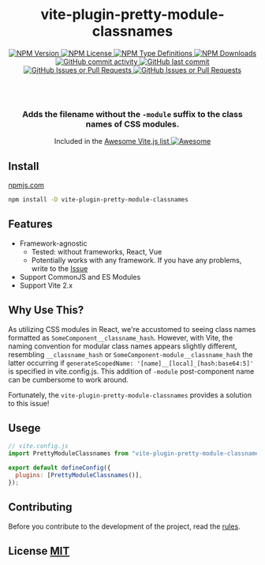 <div align='center'>
<h1>vite-plugin-pretty-module-classnames</h1>

<a href="https://npmjs.com/package/vite-plugin-pretty-module-classnames"><img alt="NPM Version" src="https://img.shields.io/npm/v/vite-plugin-pretty-module-classnames?style=for-the-badge"> <img alt="NPM License" src="https://img.shields.io/npm/l/vite-plugin-pretty-module-classnames?style=for-the-badge"> <img alt="NPM Type Definitions" src="https://img.shields.io/npm/types/vite-plugin-pretty-module-classnames?style=for-the-badge"> <img alt="NPM Downloads" src="https://img.shields.io/npm/d18m/vite-plugin-pretty-module-classnames?style=for-the-badge">
</a>
<a href="https://github.com/teplostanski/vite-plugin-pretty-module-classnames">
  <img alt="GitHub commit activity" src="https://img.shields.io/github/commit-activity/m/teplostanski/vite-plugin-pretty-module-classnames?style=for-the-badge">
</a>
<a href="https://github.com/teplostanski/vite-plugin-pretty-module-classnames/pulls">
  <img alt="GitHub last commit" src="https://img.shields.io/github/last-commit/teplostanski/vite-plugin-pretty-module-classnames?style=for-the-badge">
<a href="https://github.com/teplostanski/vite-plugin-pretty-module-classnames/issues">
  <img alt="GitHub Issues or Pull Requests" src="https://img.shields.io/github/issues/teplostanski/vite-plugin-pretty-module-classnames?style=for-the-badge">
</a>
<a href="https://github.com/teplostanski/vite-plugin-pretty-module-classnames/pulls">
  <img alt="GitHub Issues or Pull Requests" src="https://img.shields.io/github/issues-pr/teplostanski/vite-plugin-pretty-module-classnames?style=for-the-badge">
</a>

<br>
<br>

<h3>Adds the filename without the <code>-module</code> suffix to the class names of CSS modules.</h3>

<p>
Included in the <a href='https://github.com/vitejs/awesome-vite'>Awesome Vite.js list <img src='https://cdn.rawgit.com/sindresorhus/awesome/d7305f38d29fed78fa85652e3a63e154dd8e8829/media/badge.svg' alt='Awesome'></a>
</p>
</div>

## Install

[npmjs.com](https://npmjs.com/package/vite-plugin-pretty-module-classnames)

```bash
npm install -D vite-plugin-pretty-module-classnames
```

## Features

- Framework-agnostic
  - Tested: without frameworks, React, Vue
  - Potentially works with any framework. If you have any problems, write to the [Issue](https://github.com/teplostanski/vite-plugin-pretty-module-classnames/issues)
- Support CommonJS and ES Modules
- Support Vite 2.x

## Why Use This?

As utilizing CSS modules in React, we're accustomed to seeing class names formatted as `SomeComponent__classname_hash`. However, with Vite, the naming convention for modular class names appears slightly different, resembling `__classname_hash` or `SomeComponent-module__classname_hash` the latter occurring if `generateScopedName: '[name]__[local]_[hash:base64:5]'` is specified in vite.config.js. This addition of `-module` post-component name can be cumbersome to work around.

Fortunately, the `vite-plugin-pretty-module-classnames` provides a solution to this issue!

## Usege

```js
// vite.config.js
import PrettyModuleClassnames from "vite-plugin-pretty-module-classnames";

export default defineConfig({
  plugins: [PrettyModuleClassnames()],
});
```

## Contributing

Before you contribute to the development of the project, read the [rules](https://github.com/teplostanski/vite-plugin-pretty-module-classnames/blob/main/CONTRIBUTING.md).

## License [MIT](https://github.com/teplostanski/vite-plugin-pretty-module-classnames/blob/main/LICENSE)
